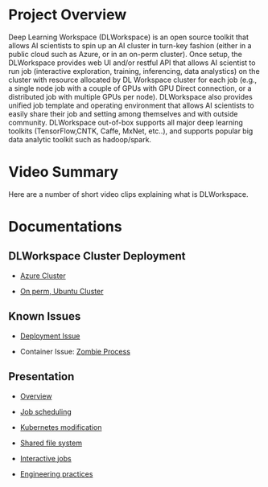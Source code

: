 # [](#header-1)Project Overview

Deep Learning Workspace (DLWorkspace) is an open source toolkit that allows AI scientists to spin up an AI cluster in turn-key fashion (either in a public cloud such as Azure, or in an on-perm cluster). Once setup, the DLWorkspace provides web UI and/or restful API that allows AI scientist to run job (interactive exploration, training, inferencing, data analystics)
on the cluster with resource allocated by DL Workspace cluster for each job (e.g., a single node job with a couple of GPUs with GPU Direct connection, or a distributed job with multiple GPUs per node). DLWorkspace also provides
unified job template and operating environment that allows AI scientists to easily share their job and setting among themselves and with outside community. DLWorkspace out-of-box supports all major deep learning toolkits (TensorFlow,CNTK, Caffe, MxNet, etc..), and supports popular big data analytic toolkit such as hadoop/spark. 

# [](#header-2)Video Summary

Here are a number of short video clips explaining what is DLWorkspace.

# [](#header-3)Documentations

## DLWorkspace Cluster Deployment

* [Azure Cluster](deployment/Azure.md)

* [On perm, Ubuntu Cluster](deployment/Ubuntu.md)

## Known Issues

* [Deployment Issue](deployment/Deployment_Issue.md)

* Container Issue: [Zombie Process](KnownIssues/zombie_process.md)

## Presentation

* [Overview](Presentation/1707/DL_Workspace_Overall.pptx)

* [Job scheduling](Presentation/1707/job_scheduling_runtime.pptx)

* [Kubernetes modification](Presentation/1707/Kubernetes_Modifications.pptx)

* [Shared file system](Presentation/1707/DL_Workspace_Cluster_Deployment_GlusterFS.pptx)

* [Interactive jobs](Presentation/1707/interactive_job.pptx)

* [Engineering practices](Presentation/1707/DL_Workspace_Engineering_Practices.pptx)








